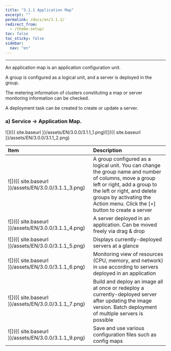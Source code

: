 ```yaml
---
title: "3.1.1 Application Map"
excerpt: ""
permalink: /docs/en/3.1.1/
redirect_from:
  - /theme-setup/
toc: false
toc_sticky: false
sidebar:
  nav: "en"
---
```



---
An application map is an application configuration unit.

A group is configured as a logical unit, and a server is deployed in the group.

The metering information of clusters constituting a map or server monitoring information can be checked.

A deployment task can be created to create or update a server.

### a\) Service → Application Map.
![]({{ site.baseurl }}/assets/EN/3.0.0/3.1.1_1.png)![]({{ site.baseurl }}/assets/EN/3.0.0/3.1.1_2.png)

| **Item** | **Description** |
| :--- | :--- |
| ![]({{ site.baseurl }}/assets/EN/3.0.0/3.1.1_3.png) | A group configured as a logical unit. You can change the group name and number of columns, move a group left or right, add a group to the left or right, and delete groups by activating the Action menu. Click the [+] button to create a server |
| ![]({{ site.baseurl }}/assets/EN/3.0.0/3.1.1_4.png) | A server deployed in an application. Can be moved freely via drag & drop |
| ![]({{ site.baseurl }}/assets/EN/3.0.0/3.1.1_5.png) | Displays currently-deployed servers at a glance |
| ![]({{ site.baseurl }}/assets/EN/3.0.0/3.1.1_6.png) | Monitoring view of resources \(CPU, memory, and network\) in use according to servers deployed in an application |
| ![]({{ site.baseurl }}/assets/EN/3.0.0/3.1.1_7.png) | Build and deploy an image all at once or redeploy a currently-deployed server after updating the image version. Batch deployment of multiple servers is possible |
| ![]({{ site.baseurl }}/assets/EN/3.0.0/3.1.1_9.png) | Save and use various configuration files such as config maps |

